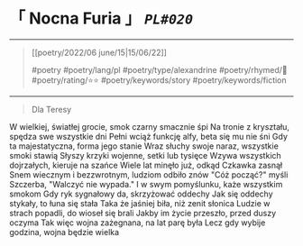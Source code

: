 # &#12300; Nocna Furia &#12301; *`PL#020`*

---

> [[poetry/2022/06 june/15|15/06/22]]
> 
> #poetry 
> #poetry/lang/pl 
> #poetry/type/alexandrine
> #poetry/rhymed/🔴 
> #poetry/rating/⭐⭐ 
> #poetry/keywords/story #poetry/keywords/fiction 

---

> Dla Teresy

W wielkiej, światłej grocie, smok czarny smacznie śpi
Na tronie z kryształu, spędza swe wszystkie dni
Pełni wciąż funkcję alfy, beta się mu nie śni
Gdy ta majestatyczna, forma jego stanie
Wraz słuchy swoje naraz, wszystkie smoki stawią
Słyszy krzyki wojenne, setki lub tysięce
Wzywa wszystkich dojrzałych, kieruje na szańce
Wiele lat minęło już, odkąd Czkawka zasnął
Snem wiecznym i bezzwrotnym, ludziom odbiło znów
"Cóż począć?" myśli Szczerba, "Walczyć nie wypada."
I w swym pomyślunku, każe wszystkim smokom
Gdy ryk sygnałowy da, skrzyżować oddechy
Jak się oddechy stykały, to łuna się stała
Taka że jaśniej biła, niż zenit słonica
Ludzie w strach popadli, do wioseł się brali
Jakby im życie przeszło, przed duszy oczyma
Tak więc wojna zażegnana, na lat parę była
Lecz gdy wybije godzina, wojna będzie wielka